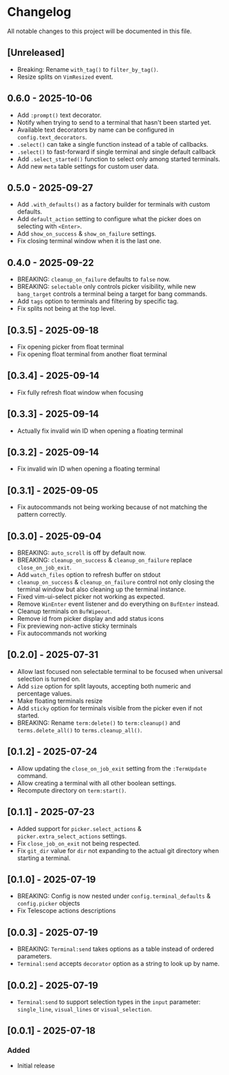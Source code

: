 # Changelog

All notable changes to this project will be documented in this file.

## [Unreleased]

- Breaking: Rename `with_tag()` to `filter_by_tag()`.
- Resize splits on `VimResized` event.

## 0.6.0 - 2025-10-06

- Add `:prompt()` text decorator.
- Notify when trying to send to a terminal that hasn't been started yet.
- Available text decorators by name can be configured in `config.text_decorators`.
- `.select()` can take a single function instead of a table of callbacks.
- `.select()` to fast-forward if single terminal and single default callback
- Add `.select_started()` function to select only among started terminals.
- Add new `meta` table settings for custom user data.

## 0.5.0 - 2025-09-27

- Add `.with_defaults()` as a factory builder for terminals with custom defaults.
- Add `default_action` setting to configure what the picker does on selecting with `<Enter>`.
- Add `show_on_success` & `show_on_failure` settings.
- Fix closing terminal window when it is the last one.

## 0.4.0 - 2025-09-22

- BREAKING: `cleanup_on_failure` defaults to `false` now.
- BREAKING: `selectable` only controls picker visibility, while new `bang_target` controls a terminal being a target for bang commands.
- Add `tags` option to terminals and filtering by specific tag.
- Fix splits not being at the top level.

## [0.3.5] - 2025-09-18

- Fix opening picker from float terminal
- Fix opening float terminal from another float terminal

## [0.3.4] - 2025-09-14

- Fix fully refresh float window when focusing

## [0.3.3] - 2025-09-14

- Actually fix invalid win ID when opening a floating terminal

## [0.3.2] - 2025-09-14

- Fix invalid win ID when opening a floating terminal

## [0.3.1] - 2025-09-05

- Fix autocommands not being working because of not matching the pattern correctly.

## [0.3.0] - 2025-09-04

- BREAKING: `auto_scroll` is off by default now.
- BREAKING: `cleanup_on_success` & `cleanup_on_failure` replace `close_on_job_exit`.
- Add `watch_files` option to refresh buffer on stdout
- `cleanup_on_success` & `cleanup_on_failure` control not only closing the terminal window but also cleaning up the terminal instance.
- Fixed vim-ui-select picker not working as expected.
- Remove `WinEnter` event listener and do everything on `BufEnter` instead.
- Cleanup terminals on `BufWipeout`.
- Remove id from picker display and add status icons
- Fix previewing non-active sticky terminals
- Fix autocommands not working

## [0.2.0] - 2025-07-31

- Allow last focused non selectable terminal to be focused when universal selection is turned on.
- Add `size` option for split layouts, accepting both numeric and percentage values.
- Make floating terminals resize
- Add `sticky` option for terminals visible from the picker even if not started.
- BREAKING: Rename `term:delete()` to `term:cleanup()` and `terms.delete_all()` to `terms.cleanup_all()`.

## [0.1.2] - 2025-07-24

- Allow updating the `close_on_job_exit` setting from the `:TermUpdate` command.
- Allow creating a terminal with all other boolean settings.
- Recompute directory on `term:start()`.

## [0.1.1] - 2025-07-23

- Added support for `picker.select_actions` & `picker.extra_select_actions` settings.
- Fix `close_job_on_exit` not being respected.
- Fix `git_dir` value for `dir` not expanding to the actual git directory when starting a terminal.

## [0.1.0] - 2025-07-19

- BREAKING: Config is now nested under `config.terminal_defaults` & `config.picker` objects
- Fix Telescope actions descriptions

## [0.0.3] - 2025-07-19

- BREAKING: `Terminal:send` takes options as a table instead of ordered parameters.
- `Terminal:send` accepts `decorator` option as a string to look up by name.

## [0.0.2] - 2025-07-19

- `Terminal:send` to support selection types in the `input` parameter: `single_line`, `visual_lines` or `visual_selection`.

## [0.0.1] - 2025-07-18

### Added
- Initial release
